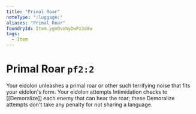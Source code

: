 ```yaml
---
title: "Primal Roar"
noteType: ":luggage:"
aliases: "Primal Roar"
foundryId: Item.ygm0vvhyDwPz3dAw
tags:
  - Item
---
```


# Primal Roar `pf2:2`

Your eidolon unleashes a primal roar or other such terrifying noise that fits your eidolon's form. Your eidolon attempts Intimidation checks to [[Demoralize]] each enemy that can hear the roar; these Demoralize attempts don't take any penalty for not sharing a language.
